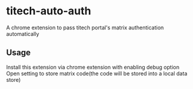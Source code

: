 # titech-auto-auth
A chrome extension to pass titech portal's matrix authentication automatically  

## Usage
Install this extension via chrome extension with enabling debug option  
Open setting to store matrix code(the code will be stored into a local data store)  

